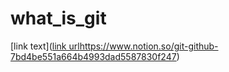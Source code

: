 # what_is_git
[link text]([link url](https://www.notion.so/git-github-7bd4be551a664b4993dad5587830f247)https://www.notion.so/git-github-7bd4be551a664b4993dad5587830f247)
